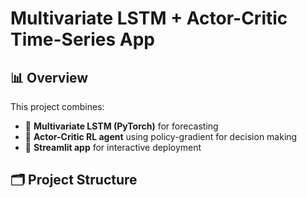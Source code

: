 # Multivariate LSTM + Actor-Critic Time-Series App

## 📊 Overview
This project combines:
- 🔹 **Multivariate LSTM (PyTorch)** for forecasting
- 🔹 **Actor-Critic RL agent** using policy-gradient for decision making
- 🔹 **Streamlit app** for interactive deployment

## 🗂 Project Structure
